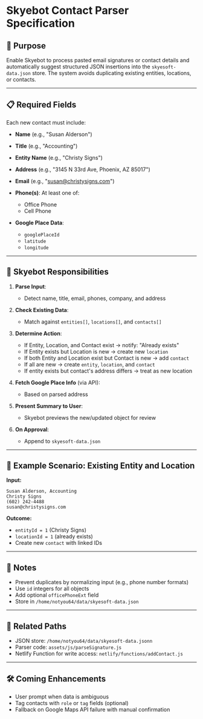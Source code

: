 # Skyebot Contact Parser Specification

## 📌 Purpose

Enable Skyebot to process pasted email signatures or contact details and automatically suggest structured JSON insertions into the `skyesoft-data.json` store. The system avoids duplicating existing entities, locations, or contacts.

---

## 📋 Required Fields

Each new contact must include:

* **Name** (e.g., "Susan Alderson")
* **Title** (e.g., "Accounting")
* **Entity Name** (e.g., "Christy Signs")
* **Address** (e.g., "3145 N 33rd Ave, Phoenix, AZ 85017")
* **Email** (e.g., "[susan@christysigns.com](mailto:susan@christysigns.com)")
* **Phone(s)**: At least one of:

  * Office Phone
  * Cell Phone
* **Google Place Data**:

  * `googlePlaceId`
  * `latitude`
  * `longitude`

---

## 🧠 Skyebot Responsibilities

1. **Parse Input**:

   * Detect name, title, email, phones, company, and address
2. **Check Existing Data**:

   * Match against `entities[]`, `locations[]`, and `contacts[]`
3. **Determine Action**:

   * If Entity, Location, and Contact exist → notify: "Already exists"
   * If Entity exists but Location is new → create new `location`
   * If both Entity and Location exist but Contact is new → add `contact`
   * If all are new → create `entity`, `location`, and `contact`
   * If entity exists but contact's address differs → treat as new location
4. **Fetch Google Place Info** (via API):

   * Based on parsed address
5. **Present Summary to User**:

   * Skyebot previews the new/updated object for review
6. **On Approval**:

   * Append to `skyesoft-data.json`

---

## 🧪 Example Scenario: Existing Entity and Location

**Input:**

```
Susan Alderson, Accounting
Christy Signs
(602) 242-4488
susan@christysigns.com
```

**Outcome:**

* `entityId = 1` (Christy Signs)
* `locationId = 1` (already exists)
* Create new `contact` with linked IDs

---

## 🔐 Notes

* Prevent duplicates by normalizing input (e.g., phone number formats)
* Use `id` integers for all objects
* Add optional `officePhoneExt` field
* Store in `/home/notyou64/data/skyesoft-data.json`

---

## 📂 Related Paths

* JSON store: `/home/notyou64/data/skyesoft-data.jsonn`
* Parser code: `assets/js/parseSignature.js`
* Netlify Function for write access: `netlify/functions/addContact.js`

---

## 🛠️ Coming Enhancements

* User prompt when data is ambiguous
* Tag contacts with `role` or `tag` fields (optional)
* Fallback on Google Maps API failure with manual confirmation

